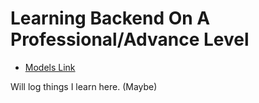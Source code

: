 # Learning Backend On A Professional/Advance Level

- [Models Link](https://app.eraser.io/workspace/YtPqZ1VogxGy1jzIDkzj)

Will log things I learn here. (Maybe)
